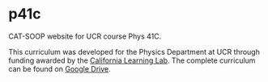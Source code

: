 # p41c

CAT-SOOP website for UCR course Phys 41C.

This curriculum was developed for the Physics Department at UCR through funding awarded by the [California Learning Lab](https://calearninglab.org/). The complete curriculum can be found on [Google Drive](https://drive.google.com/drive/folders/1AWgFtQuN9vcL97TZtK8R8GOHuXA8trxb?usp=sharing).
